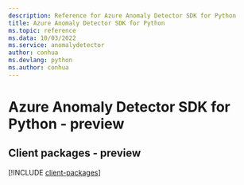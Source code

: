 ```yaml
---
description: Reference for Azure Anomaly Detector SDK for Python
title: Azure Anomaly Detector SDK for Python
ms.topic: reference
ms.data: 10/03/2022
ms.service: anomalydetector
author: conhua
ms.devlang: python
ms.author: conhua
---
```

# Azure Anomaly Detector SDK for Python - preview

## Client packages - preview
[!INCLUDE [client-packages](anomaly-detector-client-index.md)]